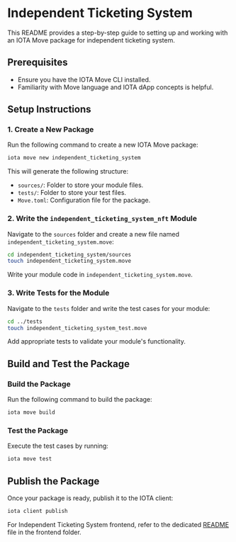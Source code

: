 # Independent Ticketing System 

This README provides a step-by-step guide to setting up and working with an IOTA Move package for independent ticketing system.

## Prerequisites

- Ensure you have the IOTA Move CLI installed.
- Familiarity with Move language and IOTA dApp concepts is helpful.

## Setup Instructions

### 1. Create a New Package
Run the following command to create a new IOTA Move package:
```bash
iota move new independent_ticketing_system
```
This will generate the following structure:
- `sources/`: Folder to store your module files.
- `tests/`: Folder to store your test files.
- `Move.toml`: Configuration file for the package.

### 2. Write the `independent_ticketing_system_nft` Module
Navigate to the `sources` folder and create a new file named `independent_ticketing_system.move`:
```bash
cd independent_ticketing_system/sources
touch independent_ticketing_system.move
```
Write your module code in `independent_ticketing_system.move`.

### 3. Write Tests for the Module
Navigate to the `tests` folder and write the test cases for your module:
```bash
cd ../tests
touch independent_ticketing_system_test.move
```
Add appropriate tests to validate your module's functionality.

## Build and Test the Package

### Build the Package
Run the following command to build the package:
```bash
iota move build
```

### Test the Package
Execute the test cases by running:
```bash
iota move test
```

## Publish the Package

Once your package is ready, publish it to the IOTA client:
```bash
iota client publish
```

For Independent Ticketing System frontend, refer to the dedicated [README](./independent_ticketing_system/Frontend/README.md) file in the frontend folder.